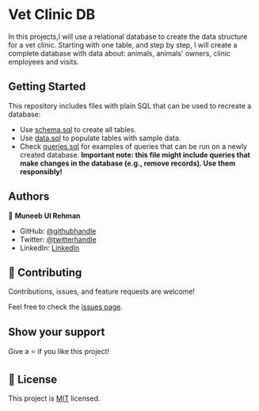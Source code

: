 # Vet Clinic DB

In this projects,I will use a relational database to create the data structure for a vet clinic. Starting with one table, and step by step, I will create a complete database with data about: animals, animals' owners, clinic employees and visits.

## Getting Started

This repository includes files with plain SQL that can be used to recreate a database:

- Use [schema.sql](./schema.sql) to create all tables.
- Use [data.sql](./data.sql) to populate tables with sample data.
- Check [queries.sql](./queries.sql) for examples of queries that can be run on a newly created database. **Important note: this file might include queries that make changes in the database (e.g., remove records). Use them responsibly!**

## Authors

👤 **Muneeb Ul Rehman**

- GitHub: [@githubhandle](https://github.com/muneebulrehman)
- Twitter: [@twitterhandle](https://twitter.com/_neatcoder)
- LinkedIn: [LinkedIn](https://linkedin.com/in/muneebulrehman)

## 🤝 Contributing

Contributions, issues, and feature requests are welcome!

Feel free to check the [issues page](https://github.com/muneebulrehman/vet_clinic-database/issues).

## Show your support

Give a ⭐️ if you like this project!

## 📝 License

This project is [MIT](./MIT.md) licensed.
